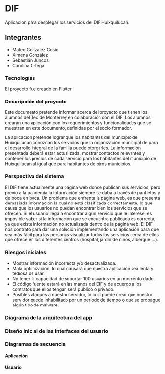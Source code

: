 


# DIF

Aplicación para desplegar los servicios del DIF Huixquilucan.

## Integrantes

- Mateo Gonzalez Cosio
- Ximena González
- Sebastián Juncos
- Carolina Ortega

### Tecnologías

El proyecto fue creado en Flutter.

### Descripción del proyecto

Este documento pretende informar acerca del proyecto que tienen los alumnos del Tec de Monterrey en colaboración con el DIF. Los alumnos crearán una aplicación con los requerimientos y funcionalidades que se muestran en este documento, definidas por el socio formador.

La aplicación pretende lograr que los habitantes del municipio de Huixquilucan conozcan los servicios que la organización municipal de para el desarrollo integral de la familia puede otorgarles. La información presentada deberá estar actualizada, mostrar contactos relevantes y contener los precios de cada servicio para los habitantes del municipio de Huixquilucan al igual que para habitantes de otros municipios.

### Perspectiva del sistema
El DIF tiene actualmente una página web donde publican sus servicios, pero previo a la pandemia la información siempre se daba a través de panfletos y de boca en boca. Un problema que enfrenta la página web, es que presenta demasiada información la cual no está clasificada correctamente, lo que causa que los usuarios no puedan encontrar bien los servicios que se ofrecen. Si el usuario llega a encontrar algún servicio que le interese, es imposible saber si la información que se encuentra publicada es correcta, ya que existe información no actualizada dentro de la página web. 
El DIF nos contrató para dar una solución implementando una aplicación para que sea más fácil para las personas visualizar todos los servicios cerca de ellos que ofrece en los diferentes centros (hospital, jardín de niños, albergue….).

### Riesgos iniciales
- Mostrar información incorrecta y/o desactualizada.
- Mala optimización, lo cual causará que nuestra aplicación sea lenta y tediosa de usar.
- No tener la capacidad de soportar 100 usuarios en un momento dado.
- El código fuente estará en las manos del DIF y de acuerdo a los contratos que ellos tengan será público o privado.
- Posibles ataques a nuestro servidor, lo cual puede crear que nuestro servidor quede inhabilitado por un periodo de tiempo o que se propague algún tipo de malware. 

### Diagrama de la arquitectura del app


### Diseño inicial de las interfaces del usuario


### Diagramas de secuencia
#### Aplicación


#### Usuario






